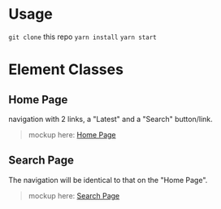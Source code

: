 # Usage

`git clone` this repo
`yarn install`
`yarn start`

# Element Classes



## Home Page

navigation with 2 links, a "Latest" and a "Search" button/link.

> mockup here: [Home Page](https://i.imgur.com/xmzgCzf.png)


## Search Page

The navigation will be identical to that on the "Home Page".

> mockup here: [Search Page](https://i.imgur.com/oHvZup1.png)




